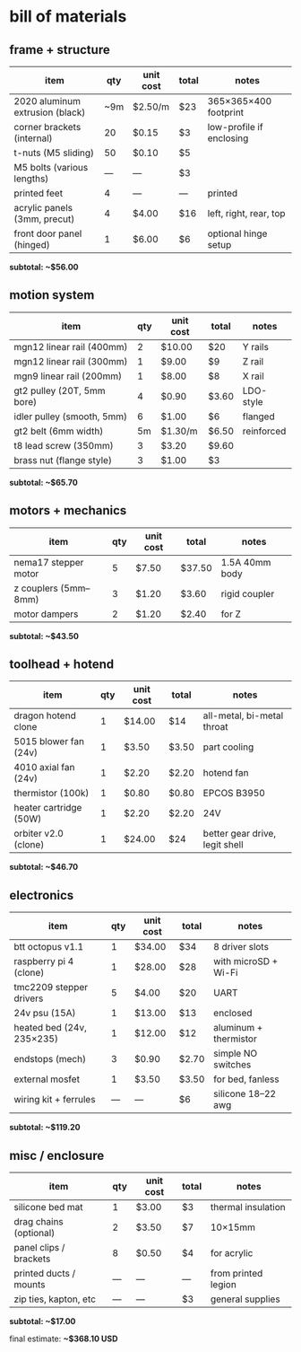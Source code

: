 # bill of materials


## frame + structure

| item                             | qty | unit cost | total  | notes                          |
|----------------------------------|-----|-----------|--------|---------------------------------|
| 2020 aluminum extrusion (black)  | ~9m | $2.50/m    | $23    | 365×365×400 footprint         |
| corner brackets (internal)       | 20  | $0.15      | $3     | low-profile if enclosing       |
| t-nuts (M5 sliding)              | 50  | $0.10      | $5     |                                 |
| M5 bolts (various lengths)       | —   | —          | $3     |                                 |
| printed feet                     | 4   | —          | —      | printed                        |
| acrylic panels (3mm, precut)     | 4   | $4.00      | $16    | left, right, rear, top         |
| front door panel (hinged)        | 1   | $6.00      | $6     | optional hinge setup           |

**subtotal: ~$56.00**

## motion system

| item                        | qty | unit cost | total | notes                                |
|-----------------------------|-----|-----------|-------|---------------------------------------|
| mgn12 linear rail (400mm)   | 2   | $10.00     | $20   | Y rails                               |
| mgn12 linear rail (300mm)   | 1   | $9.00      | $9    | Z rail                                |
| mgn9 linear rail (200mm)    | 1   | $8.00      | $8    | X rail                                |
| gt2 pulley (20T, 5mm bore)  | 4   | $0.90      | $3.60 | LDO-style                              |
| idler pulley (smooth, 5mm)  | 6   | $1.00      | $6    | flanged                                |
| gt2 belt (6mm width)        | 5m  | $1.30/m    | $6.50 | reinforced                             |
| t8 lead screw (350mm)       | 3   | $3.20      | $9.60 |                                        |
| brass nut (flange style)    | 3   | $1.00      | $3    |                                       |

**subtotal: ~$65.70**

## motors + mechanics

| item                  | qty | unit cost | total | notes                        |
|-----------------------|-----|-----------|-------|-------------------------------|
| nema17 stepper motor  | 5   | $7.50      | $37.50| 1.5A 40mm body                |
| z couplers (5mm–8mm)  | 3   | $1.20      | $3.60 | rigid coupler                 |
| motor dampers         | 2   | $1.20      | $2.40 | for Z                         |

**subtotal: ~$43.50**

## toolhead + hotend

| item                        | qty | unit cost | total | notes                              |
|-----------------------------|-----|-----------|-------|-------------------------------------|
| dragon hotend clone         | 1   | $14.00     | $14   | all-metal, bi-metal throat         |
| 5015 blower fan (24v)       | 1   | $3.50      | $3.50 | part cooling                        |
| 4010 axial fan (24v)        | 1   | $2.20      | $2.20 | hotend fan                          |
| thermistor (100k)           | 1   | $0.80      | $0.80 | EPCOS B3950                         |
| heater cartridge (50W)      | 1   | $2.20      | $2.20 | 24V                                 |
| orbiter v2.0 (clone)        | 1   | $24.00     | $24   | better gear drive, legit shell     |

**subtotal: ~$46.70**

## electronics

| item                        | qty | unit cost | total  | notes                           |
|-----------------------------|-----|-----------|--------|----------------------------------|
| btt octopus v1.1            | 1   | $34.00     | $34    | 8 driver slots                   |
| raspberry pi 4 (clone)      | 1   | $28.00     | $28    | with microSD + Wi-Fi             |
| tmc2209 stepper drivers     | 5   | $4.00      | $20    | UART                             |
| 24v psu (15A)               | 1   | $13.00     | $13    | enclosed                         |
| heated bed (24v, 235×235)   | 1   | $12.00     | $12    | aluminum + thermistor            |
| endstops (mech)             | 3   | $0.90      | $2.70  | simple NO switches               |
| external mosfet             | 1   | $3.50      | $3.50  | for bed, fanless                 |
| wiring kit + ferrules       | —   | —          | $6     | silicone 18–22 awg               |

**subtotal: ~$119.20**

## misc / enclosure

| item                     | qty | unit cost | total | notes                         |
|--------------------------|-----|-----------|-------|--------------------------------|
| silicone bed mat         | 1   | $3.00      | $3    | thermal insulation              |
| drag chains (optional)   | 2   | $3.50      | $7    | 10×15mm                        |
| panel clips / brackets   | 8   | $0.50      | $4    | for acrylic                    |
| printed ducts / mounts   | —   | —          | —     | from printed legion                  |
| zip ties, kapton, etc    | —   | —          | $3    | general supplies               |

**subtotal: ~$17.00**


 final estimate: **~$368.10 USD**
